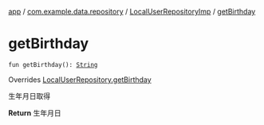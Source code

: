 [app](../../index.md) / [com.example.data.repository](../index.md) / [LocalUserRepositoryImp](index.md) / [getBirthday](./get-birthday.md)

# getBirthday

`fun getBirthday(): `[`String`](https://kotlinlang.org/api/latest/jvm/stdlib/kotlin/-string/index.html)

Overrides [LocalUserRepository.getBirthday](../-local-user-repository/get-birthday.md)

生年月日取得

**Return**
生年月日

